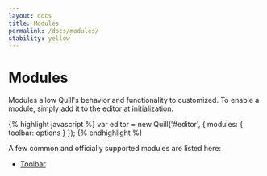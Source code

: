 ```yaml
---
layout: docs
title: Modules
permalink: /docs/modules/
stability: yellow
---
```


# Modules

Modules allow Quill's behavior and functionality to customized. To enable a module, simply add it to the editor at initialization:

{% highlight javascript %}
var editor = new Quill('#editor', {
  modules: { toolbar: options }
});
{% endhighlight %}

A few common and officially supported modules are listed here:

- [Toolbar](/docs/modules/toolbar/)

